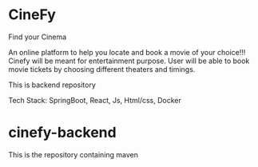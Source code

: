 # CineFy  
Find your Cinema  

An online platform to help you locate and book a movie of your choice!!! 
Cinefy will be meant for entertainment purpose. 
User will be able to book movie tickets by choosing different theaters and timings.  


This is backend repository

Tech Stack: SpringBoot, React, Js, Html/css, Docker 

# cinefy-backend
This is the repository containing maven
